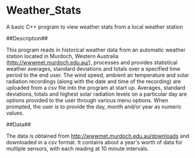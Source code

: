 # Weather_Stats
A basic C++ program to view weather stats from a local weather station

##Description##

This program reads in historical weather data from an automatic weather station located in Murdoch, Western Australia (http://wwwmet.murdoch.edu.au/), processes and provides statistical weather averages, standard deviations and totals over a specified time period to the end user. The wind speed, ambient air temperature and solar radiation recordings (along with the date and time of the recording) are uploaded from a csv file into the program at start up. Averages, standard deviations, totals and highest solar radiation levels on a particular day are options provided to the user through various menu options. When prompted, the user is to provide the day, month and/or year as numeric values.

##Data##

The data is obtained from http://wwwmet.murdoch.edu.au/downloads and downloaded in a csv format. It contains about a year's worth of data for multiple sensors, with each reading at 10 minute intervals. 
